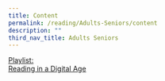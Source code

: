 ```yaml
---
title: Content
permalink: /reading/Adults-Seniors/content
description: ""
third_nav_title: Adults Seniors
---
```

<div class="row is-multiline">
  <div class="col is-one-third">
    <div class="clickbox is-sky-indigo">
      <a href="#reading-in-a-digital-age">
        <span>Playlist:<br>Reading in a Digital Age</span>
      </a>
    </div>
  </div>
